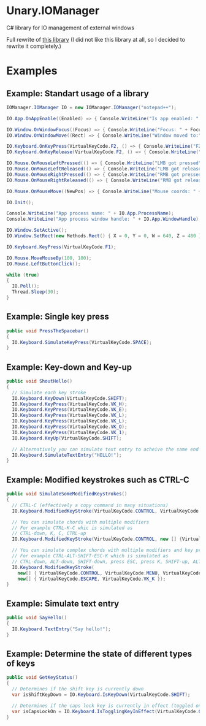 # Unary.IOManager
C# library for IO management of external windows

Full rewrite of [this library](https://github.com/michaelnoonan/inputsimulator) (I did not like this library at all, so I decided to rewrite it completely.)

Examples
==========

Example: Standart usage of a library
-------------
```csharp
IOManager.IOManager IO = new IOManager.IOManager("notepad++");

IO.App.OnAppEnable((Enabled) => { Console.WriteLine("Is app enabled: " + Enabled); });

IO.Window.OnWindowFocus((Focus) => { Console.WriteLine("Focus: " + Focus); });
IO.Window.OnWindowMove((Rect) => { Console.WriteLine("Window moved to:" + Rect); });

IO.Keyboard.OnKeyPress(VirtualKeyCode.F2, () => { Console.WriteLine("F2 got pressed"); });
IO.Keyboard.OnKeyRelease(VirtualKeyCode.F2, () => { Console.WriteLine("F2 got released"); });

IO.Mouse.OnMouseLeftPressed(() => { Console.WriteLine("LMB got pressed"); });
IO.Mouse.OnMouseLeftReleased(() => { Console.WriteLine("LMB got released"); });
IO.Mouse.OnMouseRightPressed(() => { Console.WriteLine("RMB got pressed"); });
IO.Mouse.OnMouseRightReleased(() => { Console.WriteLine("RMB got released"); });

IO.Mouse.OnMouseMove((NewPos) => { Console.WriteLine("Mouse coords: " + NewPos); });

IO.Init();

Console.WriteLine("App process name: " + IO.App.ProcessName);
Console.WriteLine("App process window handle: " + IO.App.WindowHandle);

IO.Window.SetActive();
IO.Window.SetRect(new Methods.Rect() { X = 0, Y = 0, W = 640, Z = 480 });

IO.Keyboard.KeyPress(VirtualKeyCode.F1);

IO.Mouse.MoveMouseBy(100, 100);
IO.Mouse.LeftButtonClick();

while (true)
{
  IO.Poll();
  Thread.Sleep(30);
}
```

Example: Single key press
-------------
```csharp
public void PressTheSpacebar()
{
  IO.Keyboard.SimulateKeyPress(VirtualKeyCode.SPACE);
}
```

Example: Key-down and Key-up
------------
```csharp
public void ShoutHello()
{
  // Simulate each key stroke
  IO.Keyboard.KeyDown(VirtualKeyCode.SHIFT);
  IO.Keyboard.KeyPress(VirtualKeyCode.VK_H);
  IO.Keyboard.KeyPress(VirtualKeyCode.VK_E);
  IO.Keyboard.KeyPress(VirtualKeyCode.VK_L);
  IO.Keyboard.KeyPress(VirtualKeyCode.VK_L);
  IO.Keyboard.KeyPress(VirtualKeyCode.VK_O);
  IO.Keyboard.KeyPress(VirtualKeyCode.VK_1);
  IO.Keyboard.KeyUp(VirtualKeyCode.SHIFT);

  // Alternatively you can simulate text entry to acheive the same end result
  IO.Keyboard.SimulateTextEntry("HELLO!");
}
```

Example: Modified keystrokes such as CTRL-C
--------------
```csharp
public void SimulateSomeModifiedKeystrokes()
{
  // CTRL-C (effectively a copy command in many situations)
  IO.Keyboard.ModifiedKeyStroke(VirtualKeyCode.CONTROL, VirtualKeyCode.VK_C);

  // You can simulate chords with multiple modifiers
  // For example CTRL-K-C whic is simulated as
  // CTRL-down, K, C, CTRL-up
  IO.Keyboard.ModifiedKeyStroke(VirtualKeyCode.CONTROL, new [] {VirtualKeyCode.VK_K, VirtualKeyCode.VK_C});

  // You can simulate complex chords with multiple modifiers and key presses
  // For example CTRL-ALT-SHIFT-ESC-K which is simulated as
  // CTRL-down, ALT-down, SHIFT-down, press ESC, press K, SHIFT-up, ALT-up, CTRL-up
  IO.Keyboard.ModifiedKeyStroke(
    new[] { VirtualKeyCode.CONTROL, VirtualKeyCode.MENU, VirtualKeyCode.SHIFT },
    new[] { VirtualKeyCode.ESCAPE, VirtualKeyCode.VK_K });
}
```

Example: Simulate text entry
--------
```csharp
public void SayHello()
{
  IO.Keyboard.TextEntry("Say hello!");
}
```

Example: Determine the state of different types of keys
------------
```csharp
public void GetKeyStatus()
{
  // Determines if the shift key is currently down
  var isShiftKeyDown = IO.Keyboard.IsKeyDown(VirtualKeyCode.SHIFT);

  // Determines if the caps lock key is currently in effect (toggled on)
  var isCapsLockOn = IO.Keyboard.IsTogglingKeyInEffect(VirtualKeyCode.CAPITAL);
}
```
